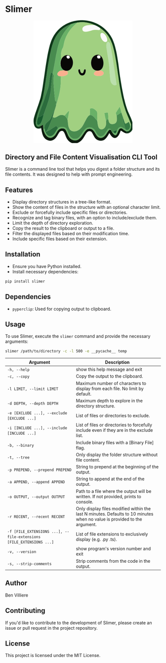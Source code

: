# Slimer

<p align="center">
  <img src="https://github.com/benvilliere/slimer/blob/main/slimer.svg?raw=true" width="320" title="Slimer" alt="Slimer" />
</p>

## Directory and File Content Visualisation CLI Tool

Slimer is a command line tool that helps you digest a folder structure and its file contents. It was designed to help with prompt engineering.

## Features

- Display directory structures in a tree-like format.
- Show the content of files in the structure with an optional character limit.
- Exclude or forcefully include specific files or directories.
- Recognize and tag binary files, with an option to include/exclude them.
- Limit the depth of directory exploration.
- Copy the result to the clipboard or output to a file.
- Filter the displayed files based on their modification time.
- Include specific files based on their extension.

## Installation

- Ensure you have Python installed.
- Install necessary dependencies:

```bash
pip install slimer
```

## Dependencies

- `pyperclip`: Used for copying output to clipboard.

## Usage

To use Slimer, execute the `slimer` command and provide the necessary arguments:

```bash
slimer /path/to/directory -c -l 500 -e __pycache__ temp
```

| Argument                                                            | Description                                                                                                              |
| ------------------------------------------------------------------- | ------------------------------------------------------------------------------------------------------------------------ |
| `-h, --help`                                                        | show this help message and exit                                                                                          |
| `-c, --copy`                                                        | Copy the output to the clipboard.                                                                                        |
| `-l LIMIT, --limit LIMIT`                                           | Maximum number of characters to display from each file. No limit by default.                                             |
| `-d DEPTH, --depth DEPTH`                                           | Maximum depth to explore in the directory structure.                                                                     |
| `-e [EXCLUDE ...], --exclude [EXCLUDE ...]`                         | List of files or directories to exclude.                                                                                 |
| `-i [INCLUDE ...], --include [INCLUDE ...]`                         | List of files or directories to forcefully include even if they are in the exclude list.                                 |
| `-b, --binary`                                                      | Include binary files with a [Binary File] flag.                                                                          |
| `-t, --tree`                                                        | Only display the folder structure without file content.                                                                  |
| `-p PREPEND, --prepend PREPEND`                                     | String to prepend at the beginning of the output.                                                                        |
| `-a APPEND, --append APPEND`                                        | String to append at the end of the output.                                                                               |
| `-o OUTPUT, --output OUTPUT`                                        | Path to a file where the output will be written. If not provided, prints to console.                                     |
| `-r RECENT, --recent RECENT`                                        | Only display files modified within the last N minutes. Defaults to 10 minutes when no value is provided to the argument. |
| `-f [FILE_EXTENSIONS ...], --file-extensions [FILE_EXTENSIONS ...]` | List of file extensions to exclusively display (e.g. .py .ts).                                                           |
| `-v, --version`                                                     | show program's version number and exit                                                                                   |
| `-s, --strip-comments`                                              | Strip comments from the code in the output.                                                                              |

## Author

Ben Villiere

## Contributing

If you'd like to contribute to the development of Slimer, please create an issue or pull request in the project repository.

## License

This project is licensed under the MIT License.
